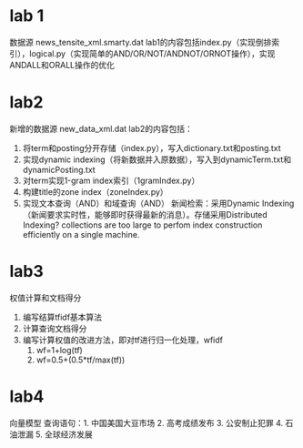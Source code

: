 # lab 1
数据源 news_tensite_xml.smarty.dat
lab1的内容包括index.py（实现倒排索引），logical.py（实现简单的AND/OR/NOT/ANDNOT/ORNOT操作），实现ANDALL和ORALL操作的优化
# lab2
新增的数据源 new_data_xml.dat
lab2的内容包括：
1. 将term和posting分开存储（index.py），写入dictionary.txt和posting.txt
2. 实现dynamic indexing（将新数据并入原数据），写入到dynamicTerm.txt和dynamicPosting.txt
3. 对term实现1-gram index索引（1gramIndex.py）
4. 构建title的zone index（zoneIndex.py）
5. 实现文本查询（AND）和域查询（AND）
新闻检索：采用Dynamic Indexing（新闻要求实时性，能够即时获得最新的消息）。存储采用Distributed Indexing? collections are too large to perfom index construction efficiently on a single machine.
# lab3
权值计算和文档得分
1. 编写结算tfidf基本算法
2. 计算查询文档得分
3. 编写计算权值的改进方法，即对tf进行归一化处理，wfidf
    1. wf=1+log(tf)
    2. wf=0.5+(0.5*tf/max(tf))
# lab4
向量模型
查询语句：1. 中国美国大豆市场 2. 高考成绩发布 3. 公安制止犯罪 4. 石油泄漏 5. 全球经济发展
